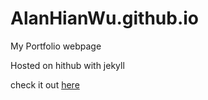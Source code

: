 # AlanHianWu.github.io

My Portfolio webpage

Hosted on hithub with jekyll

check it out [here](alanhianwu.github.io)

